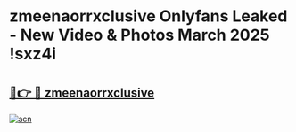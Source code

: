 # zmeenaorrxclusive Onlyfans Leaked - New Video & Photos March 2025 !sxz4i

# <h2><a href="https://18mxh2.iuczelnia.edu.pl?title=zmeenaorrxclusive&ref=sxz4i">🔗👉 🔴 zmeenaorrxclusive</a></h2>

[![acn](https://github.com/user-attachments/assets/0f9c940e-d8b0-45ae-aac7-cd30a18b3e1c)](https://18mxh2.iuczelnia.edu.pl?title=zmeenaorrxclusive&ref=sxz4i)

